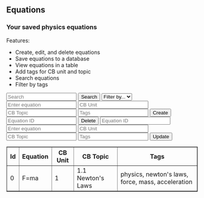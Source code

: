 <head>
	<script src="https://ajax.googleapis.com/ajax/libs/jquery/3.6.1/jquery.min.js"></script>
</head>

## Equations

<h3>Your saved physics equations</h3>

Features:
- Create, edit, and delete equations
- Save equations to a database
- View equations in a table
- Add tags for CB unit and topic
- Search equations
- Filter by tags

<!-- Create inputs for search and filter -->

<input id="search" placeholder="Search">
<button onclick="search()">Search</button>
<select id="filter">
	<option>Filter by...</option>
	<option>Test tag</option>
</select>

<!-- Create inputs for CRUD -->

<input id="equation" placeholder="Enter equation">
<input id="cbunit" placeholder="CB Unit">
<input id="cbtopic" placeholder="CB Topic">
<input id="tags" placeholder="Tags">
<button onclick="">Create</button>

<input id="deleteid" placeholder="Equation ID">
<button onclick="">Delete</button>

<input id="updateid" placeholder="Equation ID">
<input id="updateequation" placeholder="Enter equation">
<input id="updatecbunit" placeholder="CB Unit">
<input id="updatecbtopic" placeholder="CB Topic">
<input id="updatetags" placeholder="Tags">
<button onclick="">Update</button>

<!-- Create table to display equations -->

<table id="equationsTable" border="1" style="border-collapse: collapse;">
		<tr>
				<th>Id</th>
				<th>Equation</th>
				<th>CB Unit</th>
				<th>CB Topic</th>
				<th>Tags</th>
		</tr>
		<tr>
				<td>0</td>
				<td>F=ma</td>
				<td>1</td>
				<td>1.1 Newton's Laws</td>
				<td>physics, newton's laws, force, mass, acceleration</td>
		</tr>
</table>

<!-- Create script to handle CRUD -->

<script>
	// fetch from database
	const resultContainer = document.getElementById("equationsTable");

	const equation_url = "https://hetvitrivedi.tk/api/equation";
	const person_url = "https://hetvitrivedi.tk/api/person";
	
	// TODO: get person id from person database
	const person_id = 22; // tester for now

	const get_url = equation_url + "/" + person_id;

	// prepare fetch GET options
	const options = {
    method: 'GET', // *GET, POST, PUT, DELETE, etc.
    mode: 'cors', // no-cors, *cors, same-origin
    cache: 'default', // *default, no-cache, reload, force-cache, only-if-cached
    credentials: 'same-origin', // include, same-origin, omit
    headers: {
      'Content-Type': 'application/json'
      // 'Content-Type': 'application/x-www-form-urlencoded',
    },
  };
  // prepare fetch PUT options, clones with JS Spread Operator (...)
  const post_options = {...options, method: 'POST'}; // clones and replaces method

	// fetch equations
	fetch(get_url, options)
    // response is a RESTful "promise" on any successful fetch
    .then(response => {
      // check for response errors
      if (response.status !== 200) {
        error('GET API response failure: ' + response.status);
        return;
      }
      // valid response will have JSON data
      response.json().then(data => {
        console.log(data);
				// TODO: display data in table
			});
		})
		// catch fetch errors (ie Nginx ACCESS to server blocked)
  .catch(err => {
  	error(err + " " + get_url);
		console.log(err);
  });

</script>